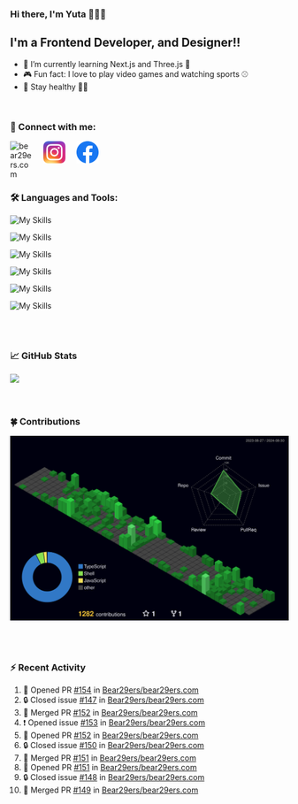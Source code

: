 ### Hi there, I'm Yuta 🤟🏻🐻

## I'm a Frontend Developer, and Designer!!

- 🌱 I’m currently learning Next.js and Three.js 🤣
- 🎮 Fun fact: I love to play video games and watching sports ⚾️
- 🏃 Stay healthy 🏋🏻

<br />

### :wave: Connect with me:

[<img align="left" alt="bear29ers.com" width="40px" src="https://user-images.githubusercontent.com/39920490/156489586-f125813b-e344-46d6-9306-f5786684b976.jpg" style="margin-right: 20px;" />](https://bear29ers.com)
[<img align="left" alt="Yuta Okuma | Instagram" width="40px" src="https://github.com/github/explore/blob/main/topics/instagram/instagram.png?raw=true" style="margin-right: 20px;" />](https://www.instagram.com/bear29ers/)
[<img align="left" alt="Yuta Okuma | Facebook" width="40px" src="https://github.com/github/explore/blob/main/topics/facebook/facebook.png?raw=true" style="margin-right: 20px;" />](https://www.facebook.com/bear29ers/)

<!-- [<img align="left" alt="Yuta Okuma | Wantedly" width="40px" src="https://user-images.githubusercontent.com/39920490/156489528-fdc520d6-10f1-43b6-8bf8-fadf8dcf1a90.jpg" style="margin-right: 20px;" />](https://www.wantedly.com/id/yuta_okuma_b) -->

<br />
<br />
<br />
<br />

### :hammer_and_wrench: Languages and Tools:

![My Skills](https://skillicons.dev/icons?i=html,css,sass,bootstrap,tailwind,js,ts,jquery,threejs,react)

![My Skills](https://skillicons.dev/icons?i=styledcomponents,emotion,materialui,nextjs,vercel,vue,nuxt,pinia,nodejs,express)

![My Skills](https://skillicons.dev/icons?i=webpack,vite,jest,vitest,babel,regex,npm,pnpm,php,laravel)

![My Skills](https://skillicons.dev/icons?i=mysql,sqlite,docker,git,github,githubactions,aws,firebase,vim,neovim)

![My Skills](https://skillicons.dev/icons?i=linux,bash,lua,markdown,svg,webstorm,vscode,atom,figma,xd)

![My Skills](https://skillicons.dev/icons?i=ps,ai,pr,ae,postman,sentry,codepen,stackoverflow,discord,apple)

<br />
<br />

### :chart_with_upwards_trend: GitHub Stats

<div style="display: flex;">
    <a href="https://github.com/Bear29ers">
        <img height="220px;" src="https://github-readme-stats-bear29ers.vercel.app/api?username=Bear29ers&show_icons=true&theme=bear">
    </a>
</div>

<br />
<br />

### :four_leaf_clover: Contributions

![](./profile-3d-contrib/profile-night-green.svg)

<br />
<br />

### :zap: Recent Activity

<!--START_SECTION:activity-->

1. 💪 Opened PR [#154](https://github.com/Bear29ers/bear29ers.com/pull/154) in [Bear29ers/bear29ers.com](https://github.com/Bear29ers/bear29ers.com)
2. 🔒 Closed issue [#147](https://github.com/Bear29ers/bear29ers.com/issues/147) in [Bear29ers/bear29ers.com](https://github.com/Bear29ers/bear29ers.com)
3. 🎉 Merged PR [#152](https://github.com/Bear29ers/bear29ers.com/pull/152) in [Bear29ers/bear29ers.com](https://github.com/Bear29ers/bear29ers.com)
4. ❗ Opened issue [#153](https://github.com/Bear29ers/bear29ers.com/issues/153) in [Bear29ers/bear29ers.com](https://github.com/Bear29ers/bear29ers.com)
5. 💪 Opened PR [#152](https://github.com/Bear29ers/bear29ers.com/pull/152) in [Bear29ers/bear29ers.com](https://github.com/Bear29ers/bear29ers.com)
6. 🔒 Closed issue [#150](https://github.com/Bear29ers/bear29ers.com/issues/150) in [Bear29ers/bear29ers.com](https://github.com/Bear29ers/bear29ers.com)
7. 🎉 Merged PR [#151](https://github.com/Bear29ers/bear29ers.com/pull/151) in [Bear29ers/bear29ers.com](https://github.com/Bear29ers/bear29ers.com)
8. 💪 Opened PR [#151](https://github.com/Bear29ers/bear29ers.com/pull/151) in [Bear29ers/bear29ers.com](https://github.com/Bear29ers/bear29ers.com)
9. 🔒 Closed issue [#148](https://github.com/Bear29ers/bear29ers.com/issues/148) in [Bear29ers/bear29ers.com](https://github.com/Bear29ers/bear29ers.com)
10. 🎉 Merged PR [#149](https://github.com/Bear29ers/bear29ers.com/pull/149) in [Bear29ers/bear29ers.com](https://github.com/Bear29ers/bear29ers.com)

<!--END_SECTION:activity-->
